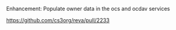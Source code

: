 Enhancement:  Populate owner data in the ocs and ocdav services

https://github.com/cs3org/reva/pull/2233